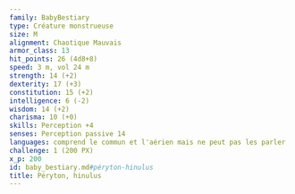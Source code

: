 ```yaml
---
family: BabyBestiary
type: Créature monstrueuse
size: M
alignment: Chaotique Mauvais
armor_class: 13
hit_points: 26 (4d8+8)
speed: 3 m, vol 24 m
strength: 14 (+2)
dexterity: 17 (+3)
constitution: 15 (+2)
intelligence: 6 (-2)
wisdom: 14 (+2)
charisma: 10 (+0)
skills: Perception +4
senses: Perception passive 14
languages: comprend le commun et l'aérien mais ne peut pas les parler
challenge: 1 (200 PX)
x_p: 200
id: baby_bestiary.md#péryton-hinulus
title: Péryton, hinulus
---
```


